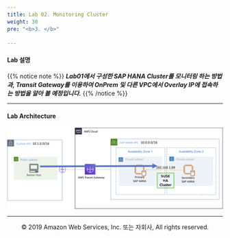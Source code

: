 ```yaml
---
title: Lab 02. Monitoring Cluster  
weight: 30
pre: "<b>3. </b>"

---
```


#### Lab 설명

{{% notice note %}}
***Lab01에서 구성한 SAP HANA Cluster를 모니터링 하는 방법과, Transit Gateway를 이용하여 OnPrem 및 다른 VPC에서 Overlay IP에 접속하는 방법을 알아 볼 예정입니다.***
{{% /notice %}}

---

#### Lab Architecture

![image01-02](images/01-02.png)


---
<p align="center">
© 2019 Amazon Web Services, Inc. 또는 자회사, All rights reserved.
</p>
